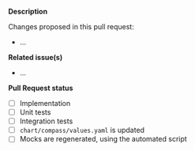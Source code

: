 <!--   Thank you for your contribution. Before you submit the pull request:
1. Follow contributing guidelines, templates, the recommended Git workflow, and any related documentation.
2. Read and submit the required Contributor Licence Agreements (https://github.com/kyma-project/community/blob/main/CONTRIBUTING.md#agreements-and-licenses).
3. Test your changes and attach their results to the pull request.
4. Update the relevant documentation.
-->

**Description**

Changes proposed in this pull request:
- ...

**Related issue(s)**
<!-- If you refer to a particular issue, provide its number. For example, `Resolves #123`, `Fixes #43`, or `See also #33`. -->
- ...

**Pull Request status**
<!-- Feel free to construct the checklist with whatever items seem most reasonable for your change. You could disassemble the Implementation part to even smaller separate checklist items if you're working on something big for example. But do make the effort to provide a checklist of some sort so that the core team as well as the community can have an idea about the progress of your Pull Request.
-->

- [ ] Implementation
- [ ] Unit tests
- [ ] Integration tests
- [ ] `chart/compass/values.yaml` is updated <!-- in case of code changes in the `components` or `tests` directories -->
- [ ] Mocks are regenerated, using the automated script
